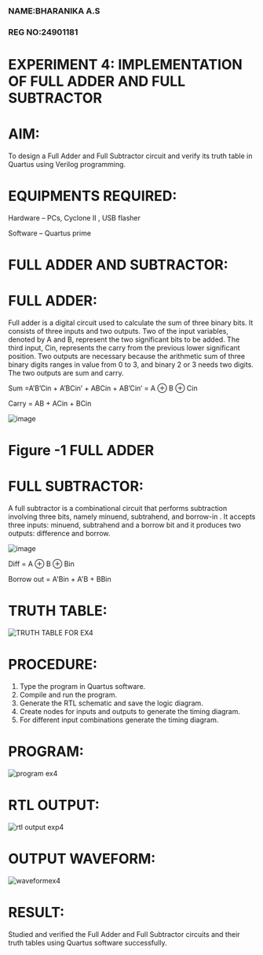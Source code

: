 ### NAME:BHARANIKA A.S
### REG NO:24901181
# EXPERIMENT 4: IMPLEMENTATION OF FULL ADDER AND FULL SUBTRACTOR

# AIM:
To design a Full Adder and Full Subtractor circuit and verify its truth table in Quartus using Verilog programming.

# EQUIPMENTS REQUIRED:
Hardware – PCs, Cyclone II , USB flasher

Software – Quartus prime

# FULL ADDER AND SUBTRACTOR:

# FULL ADDER:
Full adder is a digital circuit used to calculate the sum of three binary bits. It consists of three inputs and two outputs. Two of the input variables, denoted by A and B, represent the two significant bits to be added. The third input, Cin, represents the carry from the previous lower significant position. Two outputs are necessary because the arithmetic sum of three binary digits ranges in value from 0 to 3, and binary 2 or 3 needs two digits. The two outputs are sum and carry.

Sum =A’B’Cin + A’BCin’ + ABCin + AB’Cin’ = A ⊕ B ⊕ Cin 

Carry = AB + ACin + BCin

![image](https://github.com/naavaneetha/FULL_ADDER_SUBTRACTOR/assets/154305477/0f30ba51-5ffb-4198-845f-18e054f675e7)

# Figure -1 FULL ADDER

# FULL SUBTRACTOR:

A full subtractor is a combinational circuit that performs subtraction involving three bits, namely minuend, subtrahend, and borrow-in . It accepts three inputs: minuend, subtrahend and a borrow bit and it produces two outputs: difference and borrow.

![image](https://github.com/naavaneetha/FULL_ADDER_SUBTRACTOR/assets/154305477/02b24f51-ab51-4304-9ad6-7b81ffc1ead5)

Diff = A ⊕ B ⊕ Bin 

Borrow out = A'Bin + A'B + BBin

# TRUTH TABLE:
![TRUTH TABLE FOR EX4](https://github.com/user-attachments/assets/c1f6c943-f462-4582-8ebd-e945a82ae6d5)

# PROCEDURE:

1. Type the program in Quartus software.
 2. Compile and run the program.
 3. Generate the RTL schematic and save the logic diagram.
 4. Create nodes for inputs and outputs to generate the timing diagram.
 5. For different input combinations generate the timing diagram.
# PROGRAM:

![program ex4](https://github.com/user-attachments/assets/bc6f2a95-f944-4fcb-94fa-c3fd379c4cec)


# RTL OUTPUT:
![rtl output exp4](https://github.com/user-attachments/assets/191879b2-465c-4e71-9046-0ddc00ef6217)

# OUTPUT WAVEFORM:
![waveformex4](https://github.com/user-attachments/assets/084240df-435a-4f27-9460-eb33ccf4fe6d)

# RESULT:

Studied and verified the Full Adder and Full Subtractor circuits and their truth tables using Quartus software successfully.



